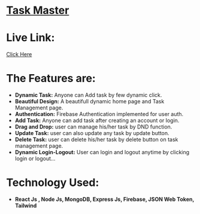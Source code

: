 # [Task Master](https://task-master-web.netlify.app)


# Live Link: 
   [Click Here](https://task-master-web.netlify.app)

# The Features are:
* **Dynamic Task:** Anyone can Add task by few dynamic click.
* **Beautiful Design:** A beautifull dynamic home page and Task Management page.
* **Authentication:** Firebase Authentication implemented for user auth.
* **Add Task:** Anyone can add task after creating an account or login.
* **Drag and Drop:** user can manage his/her task by DND function.
* **Update Task:** user can also update any task by update button.
* **Delete Task:** user can delete his/her task by delete button on task management page.
* **Dynamic Login-Logout:** User can login and logout anytime by clicking login or logout... 


# Technology Used:
* **React Js , Node Js, MongoDB, Express Js, Firebase, JSON Web Token, Tailwind**
